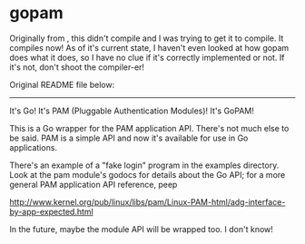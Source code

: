 # gopam

Originally from [](https://github.com/krockot/gopam), this didn't compile and I was trying to get it to compile. It compiles now! As of it's current state, I haven't even looked at how gopam does what it does, so I have no clue if it's correctly implemented or not. If it's not, don't shoot the compiler-er!

Original README file below:

---

It's Go!  It's PAM (Pluggable Authentication Modules)!  It's GoPAM!

This is a Go wrapper for the PAM application API.  There's not much
else to be said.  PAM is a simple API and now it's available for use in Go
applications.

There's an example of a "fake login" program in the examples
directory.  Look at the pam module's godocs for details about the Go
API; for a more general PAM application API reference, peep

http://www.kernel.org/pub/linux/libs/pam/Linux-PAM-html/adg-interface-by-app-expected.html

In the future, maybe the module API will be wrapped too.  I don't know!

